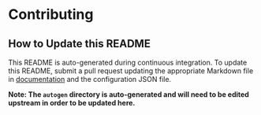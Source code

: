 # Contributing

## How to Update this README

This README is auto-generated during continuous integration.
To update this README, submit a pull request updating the appropriate Markdown file
in [documentation](.) and the configuration JSON file.

**Note: The `autogen` directory is auto-generated and will need to be edited upstream in order to be updated here.**
